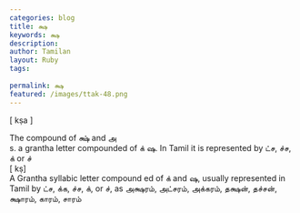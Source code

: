 ```yaml
---
categories: blog
title: க்ஷ
keywords: க்ஷ
description: 
author: Tamilan
layout: Ruby
tags: 
 
permalink: க்ஷ
featured: /images/ttak-48.png
---
```

  
[ kṣa ]  
  
The compound of க்ஷ் and அ  
s. a grantha letter compounded of க் ஷ. In Tamil it is represented by ட்ச, ச்ச, க் or ச்  
[ kṣ]  
A Grantha syllabic letter compound ed of க் and ஷ, usually represented in Tamil by ட்ச, க்க, ச்ச, க், or ச், as அக்ஷரம், அட்சரம், அக்கரம், தக்ஷன், தச்சன், க்ஷாரம், காரம், சாரம்